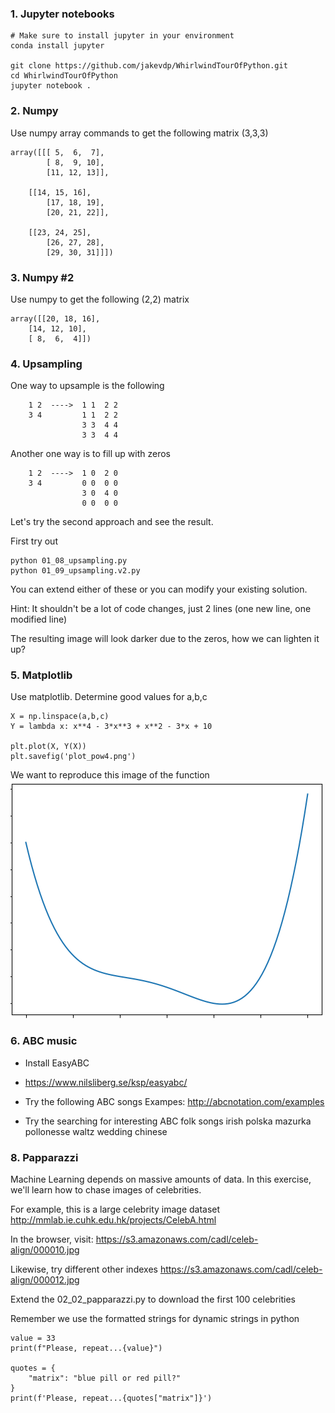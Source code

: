 ### 1. Jupyter notebooks

    # Make sure to install jupyter in your environment
    conda install jupyter

    git clone https://github.com/jakevdp/WhirlwindTourOfPython.git
    cd WhirlwindTourOfPython  
    jupyter notebook .


### 2. Numpy
Use numpy array commands to get the following matrix (3,3,3)

    array([[[ 5,  6,  7],
            [ 8,  9, 10],
            [11, 12, 13]],

        [[14, 15, 16],
            [17, 18, 19],
            [20, 21, 22]],

        [[23, 24, 25],
            [26, 27, 28],
            [29, 30, 31]]])

### 3. Numpy #2
Use numpy to get the following (2,2) matrix

    array([[20, 18, 16],
        [14, 12, 10],
        [ 8,  6,  4]])

### 4. Upsampling

One way to upsample is the following

        1 2  ---->  1 1  2 2
        3 4         1 1  2 2
                    3 3  4 4
                    3 3  4 4

Another one way is to fill up with zeros

        1 2  ---->  1 0  2 0
        3 4         0 0  0 0
                    3 0  4 0
                    0 0  0 0

Let's try the second approach and see the result.

First try out

    python 01_08_upsampling.py
    python 01_09_upsampling.v2.py

You can extend either of these or you can modify your existing solution.

Hint: It shouldn't be a lot of code changes, just 2 lines (one new line, one modified line)

The resulting image will look darker due to the zeros, how we can lighten it up?

### 5. Matplotlib
Use matplotlib. Determine good values for a,b,c

    X = np.linspace(a,b,c)
    Y = lambda x: x**4 - 3*x**3 + x**2 - 3*x + 10

    plt.plot(X, Y(X))
    plt.savefig('plot_pow4.png')

We want to reproduce this image of the function<br/>
![Plot function for assignment Image](img/plot-power-ex.png)

### 6. ABC music

- Install EasyABC
- https://www.nilsliberg.se/ksp/easyabc/

- Try the following ABC songs
Exampes: http://abcnotation.com/examples

- Try the searching for interesting ABC folk songs
    irish
    polska
    mazurka
    pollonesse
    waltz
    wedding
    chinese

### 8. Papparazzi

Machine Learning depends on massive amounts of data. In this exercise, we'll learn how to chase images of celebrities.

For example, this is a large celebrity image dataset
http://mmlab.ie.cuhk.edu.hk/projects/CelebA.html


In the browser, visit: https://s3.amazonaws.com/cadl/celeb-align/000010.jpg

Likewise, try different other indexes
https://s3.amazonaws.com/cadl/celeb-align/000012.jpg

Extend the 02_02_papparazzi.py to download the first 100 celebrities

Remember we use the formatted strings for dynamic strings in python

    value = 33
    print(f"Please, repeat...{value}")

    quotes = {
        "matrix": "blue pill or red pill?"
    }
    print(f'Please, repeat...{quotes["matrix"]}')
